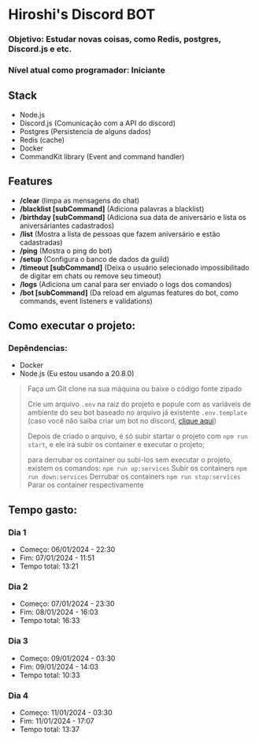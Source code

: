 # Hiroshi's Discord BOT

### Objetivo: Estudar novas coisas, como Redis, postgres, Discord.js e etc.

### Nível atual como programador: Iniciante

## Stack

- Node.js
- Discord.js (Comunicação com a API do discord)
- Postgres (Persistencia de alguns dados)
- Redis (cache)
- Docker
- CommandKit library (Event and command handler)

## Features

- **/clear** (limpa as mensagens do chat)
- **/blacklist [subCommand]** (Adiciona palavras a blacklist)
- **/birthday [subCommand]** (Adiciona sua data de aniversário e lista os aniversáriantes cadastrados)
- **/list** (Mostra a lista de pessoas que fazem aniversário e estão cadastradas)
- **/ping** (Mostra o ping do bot)
- **/setup** (Configura o banco de dados da guild)
- **/timeout [subCommand]** (Deixa o usuário selecionado impossibilitado de digitar em chats ou remove seu timeout)
- **/logs** (Adiciona um canal para ser enviado o logs dos comandos)
- **/bot [subCommand]** (Da reload em algumas features do bot, como commands, event listeners e validations)

## Como executar o projeto:

### Depêndencias:

- Docker
- Node.js (Eu estou usando a 20.8.0)


>Faça um Git clone na sua máquina ou baixe o código fonte zipado
>
>Crie um arquivo `.env` na raiz do projeto e popule com as variáveis de ambiente do seu bot baseado no arquivo já existente `.env.template` (caso você não saiba criar um bot no discord, [clique aqui](https://discord.com/developers/docs/getting-started#step-1-creating-an-app))
>
>Depois de criado o arquivo, é só subir startar o projeto com `npm run start`, e ele irá subir os container e executar o projeto; 
> 
> para derrubar os container ou subi-los sem executar o projeto, existem os comandos:
> `npm run up:services` Subir os containers 
> `npm run down:services` Derrubar os containers
> `npm run stop:services` Parar os container respectivamente



## Tempo gasto:

### Dia 1

- Começo: 06/01/2024 - 22:30
- Fim: 07/01/2024 - 11:51
- Tempo total: 13:21

### Dia 2

- Começo: 07/01/2024 - 23:30
- Fim: 08/01/2024 - 16:03
- Tempo total: 16:33

### Dia 3

- Começo: 09/01/2024 - 03:30
- Fim: 09/01/2024 - 14:03
- Tempo total: 10:33

### Dia 4

- Começo: 11/01/2024 - 03:30
- Fim: 11/01/2024 - 17:07
- Tempo total: 13:37


